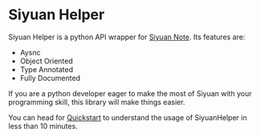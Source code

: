 # Siyuan Helper

Siyuan Helper is a python API wrapper for [Siyuan Note](https://github.com/siyuan-note/siyuan). Its features are:

- Aysnc
- Object Oriented
- Type Annotated
- Fully Documented

If you are a python developer eager to make the most of Siyuan with your programming skill, this library will make things easier.

You can head for [Quickstart](quickstart.md) to understand the usage of SiyuanHelper in less than 10 minutes.
